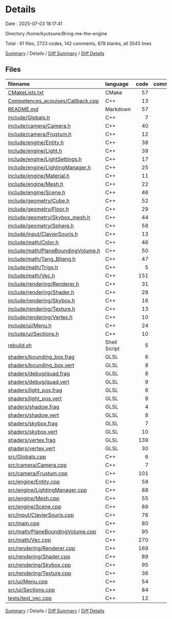 # Details

Date : 2025-07-03 18:17:41

Directory /home/kyutsune/Bring-me-the-engine

Total : 61 files,  2723 codes, 142 comments, 678 blanks, all 3543 lines

[Summary](results.md) / Details / [Diff Summary](diff.md) / [Diff Details](diff-details.md)

## Files
| filename | language | code | comment | blank | total |
| :--- | :--- | ---: | ---: | ---: | ---: |
| [CMakeLists.txt](/CMakeLists.txt) | CMake | 57 | 0 | 16 | 73 |
| [Competences\_acquises/Callback.cpp](/Competences_acquises/Callback.cpp) | C++ | 13 | 9 | 7 | 29 |
| [README.md](/README.md) | Markdown | 57 | 0 | 7 | 64 |
| [include/Globals.h](/include/Globals.h) | C++ | 7 | 3 | 3 | 13 |
| [include/camera/Camera.h](/include/camera/Camera.h) | C++ | 40 | 0 | 8 | 48 |
| [include/camera/Frustum.h](/include/camera/Frustum.h) | C++ | 12 | 4 | 4 | 20 |
| [include/engine/Entity.h](/include/engine/Entity.h) | C++ | 38 | 0 | 13 | 51 |
| [include/engine/Light.h](/include/engine/Light.h) | C++ | 39 | 2 | 5 | 46 |
| [include/engine/LightSettings.h](/include/engine/LightSettings.h) | C++ | 17 | 1 | 5 | 23 |
| [include/engine/LightingManager.h](/include/engine/LightingManager.h) | C++ | 25 | 5 | 8 | 38 |
| [include/engine/Material.h](/include/engine/Material.h) | C++ | 11 | 3 | 3 | 17 |
| [include/engine/Mesh.h](/include/engine/Mesh.h) | C++ | 22 | 1 | 9 | 32 |
| [include/engine/Scene.h](/include/engine/Scene.h) | C++ | 46 | 1 | 14 | 61 |
| [include/geometry/Cube.h](/include/geometry/Cube.h) | C++ | 52 | 6 | 12 | 70 |
| [include/geometry/Floor.h](/include/geometry/Floor.h) | C++ | 29 | 0 | 6 | 35 |
| [include/geometry/Skybox\_mesh.h](/include/geometry/Skybox_mesh.h) | C++ | 44 | 1 | 9 | 54 |
| [include/geometry/Sphere.h](/include/geometry/Sphere.h) | C++ | 58 | 1 | 12 | 71 |
| [include/input/ClavierSouris.h](/include/input/ClavierSouris.h) | C++ | 13 | 3 | 4 | 20 |
| [include/math/Color.h](/include/math/Color.h) | C++ | 46 | 0 | 6 | 52 |
| [include/math/PlaneBoundingVolume.h](/include/math/PlaneBoundingVolume.h) | C++ | 50 | 3 | 14 | 67 |
| [include/math/Tang\_Bitang.h](/include/math/Tang_Bitang.h) | C++ | 47 | 3 | 12 | 62 |
| [include/math/Trigo.h](/include/math/Trigo.h) | C++ | 5 | 0 | 1 | 6 |
| [include/math/Vec.h](/include/math/Vec.h) | C++ | 151 | 3 | 39 | 193 |
| [include/rendering/Renderer.h](/include/rendering/Renderer.h) | C++ | 31 | 0 | 9 | 40 |
| [include/rendering/Shader.h](/include/rendering/Shader.h) | C++ | 28 | 1 | 10 | 39 |
| [include/rendering/Skybox.h](/include/rendering/Skybox.h) | C++ | 16 | 0 | 5 | 21 |
| [include/rendering/Texture.h](/include/rendering/Texture.h) | C++ | 13 | 0 | 3 | 16 |
| [include/rendering/Vertex.h](/include/rendering/Vertex.h) | C++ | 10 | 0 | 2 | 12 |
| [include/ui/Menu.h](/include/ui/Menu.h) | C++ | 24 | 1 | 8 | 33 |
| [include/ui/Sections.h](/include/ui/Sections.h) | C++ | 10 | 0 | 4 | 14 |
| [rebuild.sh](/rebuild.sh) | Shell Script | 5 | 1 | 1 | 7 |
| [shaders/bounding\_box.frag](/shaders/bounding_box.frag) | GLSL | 6 | 0 | 3 | 9 |
| [shaders/bounding\_box.vert](/shaders/bounding_box.vert) | GLSL | 8 | 0 | 2 | 10 |
| [shaders/debug/quad.frag](/shaders/debug/quad.frag) | GLSL | 8 | 0 | 1 | 9 |
| [shaders/debug/quad.vert](/shaders/debug/quad.vert) | GLSL | 9 | 0 | 3 | 12 |
| [shaders/light\_pos.frag](/shaders/light_pos.frag) | GLSL | 6 | 0 | 0 | 6 |
| [shaders/light\_pos.vert](/shaders/light_pos.vert) | GLSL | 8 | 0 | 0 | 8 |
| [shaders/shadow.frag](/shaders/shadow.frag) | GLSL | 4 | 0 | 0 | 4 |
| [shaders/shadow.vert](/shaders/shadow.vert) | GLSL | 8 | 0 | 4 | 12 |
| [shaders/skybox.frag](/shaders/skybox.frag) | GLSL | 7 | 0 | 2 | 9 |
| [shaders/skybox.vert](/shaders/skybox.vert) | GLSL | 10 | 0 | 3 | 13 |
| [shaders/vertex.frag](/shaders/vertex.frag) | GLSL | 139 | 15 | 38 | 192 |
| [shaders/vertex.vert](/shaders/vertex.vert) | GLSL | 30 | 0 | 10 | 40 |
| [src/Globals.cpp](/src/Globals.cpp) | C++ | 6 | 0 | 1 | 7 |
| [src/camera/Camera.cpp](/src/camera/Camera.cpp) | C++ | 7 | 0 | 2 | 9 |
| [src/camera/Frustum.cpp](/src/camera/Frustum.cpp) | C++ | 101 | 13 | 32 | 146 |
| [src/engine/Entity.cpp](/src/engine/Entity.cpp) | C++ | 58 | 0 | 11 | 69 |
| [src/engine/LightingManager.cpp](/src/engine/LightingManager.cpp) | C++ | 88 | 7 | 19 | 114 |
| [src/engine/Mesh.cpp](/src/engine/Mesh.cpp) | C++ | 55 | 8 | 20 | 83 |
| [src/engine/Scene.cpp](/src/engine/Scene.cpp) | C++ | 89 | 7 | 15 | 111 |
| [src/input/ClavierSouris.cpp](/src/input/ClavierSouris.cpp) | C++ | 76 | 5 | 24 | 105 |
| [src/main.cpp](/src/main.cpp) | C++ | 80 | 10 | 23 | 113 |
| [src/math/PlaneBoundingVolume.cpp](/src/math/PlaneBoundingVolume.cpp) | C++ | 95 | 1 | 17 | 113 |
| [src/math/Vec.cpp](/src/math/Vec.cpp) | C++ | 270 | 4 | 56 | 330 |
| [src/rendering/Renderer.cpp](/src/rendering/Renderer.cpp) | C++ | 169 | 14 | 43 | 226 |
| [src/rendering/Shader.cpp](/src/rendering/Shader.cpp) | C++ | 89 | 0 | 22 | 111 |
| [src/rendering/Skybox.cpp](/src/rendering/Skybox.cpp) | C++ | 95 | 0 | 23 | 118 |
| [src/rendering/Texture.cpp](/src/rendering/Texture.cpp) | C++ | 36 | 3 | 10 | 49 |
| [src/ui/Menu.cpp](/src/ui/Menu.cpp) | C++ | 54 | 3 | 16 | 73 |
| [src/ui/Sections.cpp](/src/ui/Sections.cpp) | C++ | 84 | 0 | 15 | 99 |
| [tests/test\_vec.cpp](/tests/test_vec.cpp) | C++ | 12 | 0 | 4 | 16 |

[Summary](results.md) / Details / [Diff Summary](diff.md) / [Diff Details](diff-details.md)